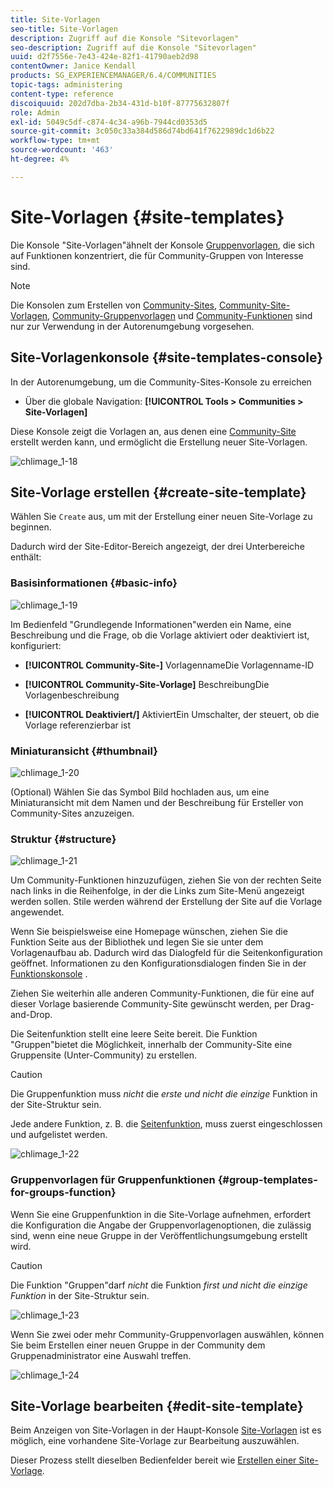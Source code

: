 ```yaml
---
title: Site-Vorlagen
seo-title: Site-Vorlagen
description: Zugriff auf die Konsole "Sitevorlagen"
seo-description: Zugriff auf die Konsole "Sitevorlagen"
uuid: d2f7556e-7e43-424e-82f1-41790aeb2d98
contentOwner: Janice Kendall
products: SG_EXPERIENCEMANAGER/6.4/COMMUNITIES
topic-tags: administering
content-type: reference
discoiquuid: 202d7dba-2b34-431d-b10f-87775632807f
role: Admin
exl-id: 5049c5df-c874-4c34-a96b-7944cd0353d5
source-git-commit: 3c050c33a384d586d74bd641f7622989dc1d6b22
workflow-type: tm+mt
source-wordcount: '463'
ht-degree: 4%

---
```


# Site-Vorlagen {#site-templates}

Die Konsole &quot;Site-Vorlagen&quot;ähnelt der Konsole [Gruppenvorlagen](tools-groups.md), die sich auf Funktionen konzentriert, die für Community-Gruppen von Interesse sind.

>[!NOTE]
>
>Die Konsolen zum Erstellen von [Community-Sites](sites-console.md), [Community-Site-Vorlagen](sites.md), [Community-Gruppenvorlagen](tools-groups.md) und [Community-Funktionen](functions.md) sind nur zur Verwendung in der Autorenumgebung vorgesehen.

## Site-Vorlagenkonsole {#site-templates-console}

In der Autorenumgebung, um die Community-Sites-Konsole zu erreichen

* Über die globale Navigation: **[!UICONTROL Tools > Communities > Site-Vorlagen]**

Diese Konsole zeigt die Vorlagen an, aus denen eine [Community-Site](sites-console.md) erstellt werden kann, und ermöglicht die Erstellung neuer Site-Vorlagen.

![chlimage_1-18](assets/chlimage_1-18.png)

## Site-Vorlage erstellen {#create-site-template}

Wählen Sie `Create` aus, um mit der Erstellung einer neuen Site-Vorlage zu beginnen.

Dadurch wird der Site-Editor-Bereich angezeigt, der drei Unterbereiche enthält:

### Basisinformationen {#basic-info}

![chlimage_1-19](assets/chlimage_1-19.png)

Im Bedienfeld &quot;Grundlegende Informationen&quot;werden ein Name, eine Beschreibung und die Frage, ob die Vorlage aktiviert oder deaktiviert ist, konfiguriert:

* **[!UICONTROL Community-Site-]**
VorlagennameDie Vorlagenname-ID

* **[!UICONTROL Community-Site-Vorlage]**
BeschreibungDie Vorlagenbeschreibung

* **[!UICONTROL Deaktiviert/]**
AktiviertEin Umschalter, der steuert, ob die Vorlage referenzierbar ist

### Miniaturansicht {#thumbnail}

![chlimage_1-20](assets/chlimage_1-20.png)

(Optional) Wählen Sie das Symbol Bild hochladen aus, um eine Miniaturansicht mit dem Namen und der Beschreibung für Ersteller von Community-Sites anzuzeigen.

### Struktur {#structure}

![chlimage_1-21](assets/chlimage_1-21.png)

Um Community-Funktionen hinzuzufügen, ziehen Sie von der rechten Seite nach links in die Reihenfolge, in der die Links zum Site-Menü angezeigt werden sollen. Stile werden während der Erstellung der Site auf die Vorlage angewendet.

Wenn Sie beispielsweise eine Homepage wünschen, ziehen Sie die Funktion Seite aus der Bibliothek und legen Sie sie unter dem Vorlagenaufbau ab. Dadurch wird das Dialogfeld für die Seitenkonfiguration geöffnet. Informationen zu den Konfigurationsdialogen finden Sie in der [Funktionskonsole](functions.md) .

Ziehen Sie weiterhin alle anderen Community-Funktionen, die für eine auf dieser Vorlage basierende Community-Site gewünscht werden, per Drag-and-Drop.

Die Seitenfunktion stellt eine leere Seite bereit. Die Funktion &quot;Gruppen&quot;bietet die Möglichkeit, innerhalb der Community-Site eine Gruppensite (Unter-Community) zu erstellen.

>[!CAUTION]
>
>Die Gruppenfunktion muss *nicht* die *erste und nicht die einzige* Funktion in der Site-Struktur sein.
>
>Jede andere Funktion, z. B. die [Seitenfunktion](functions.md#page-function), muss zuerst eingeschlossen und aufgelistet werden.

![chlimage_1-22](assets/chlimage_1-22.png)

### Gruppenvorlagen für Gruppenfunktionen {#group-templates-for-groups-function}

Wenn Sie eine Gruppenfunktion in die Site-Vorlage aufnehmen, erfordert die Konfiguration die Angabe der Gruppenvorlagenoptionen, die zulässig sind, wenn eine neue Gruppe in der Veröffentlichungsumgebung erstellt wird.

>[!CAUTION]
>
>Die Funktion &quot;Gruppen&quot;darf *nicht* die Funktion *first und nicht die einzige Funktion* in der Site-Struktur sein.

![chlimage_1-23](assets/chlimage_1-23.png)

Wenn Sie zwei oder mehr Community-Gruppenvorlagen auswählen, können Sie beim Erstellen einer neuen Gruppe in der Community dem Gruppenadministrator eine Auswahl treffen.

![chlimage_1-24](assets/chlimage_1-24.png)

## Site-Vorlage bearbeiten {#edit-site-template}

Beim Anzeigen von Site-Vorlagen in der Haupt-Konsole [Site-Vorlagen](#site-templates-console) ist es möglich, eine vorhandene Site-Vorlage zur Bearbeitung auszuwählen.

Dieser Prozess stellt dieselben Bedienfelder bereit wie [Erstellen einer Site-Vorlage](#create-site-template).
